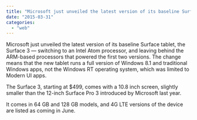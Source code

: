 ```yaml
---
title: "Microsoft just unveiled the latest version of its baseline Surface tablet, the S..."
date: "2015-03-31"
categories: 
  - "web"
---
```


Microsoft just unveiled the latest version of its baseline Surface tablet, the Surface 3 — switching to an Intel Atom processor, and leaving behind the ARM-based processors that powered the first two versions. The change means that the new tablet runs a full version of Windows 8.1 and traditional Windows apps, not the Windows RT operating system, which was limited to Modern UI apps.  
  
The Surface 3, starting at $499, comes with a 10.8 inch screen, slightly smaller than the 12-inch Surface Pro 3 introduced by Microsoft last year.  
  
It comes in 64 GB and 128 GB models, and 4G LTE versions of the device are listed as coming in June.
